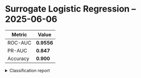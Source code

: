 # Surrogate Logistic Regression – 2025-06-06

| Metric | Value |
|--------|-------|
| ROC-AUC | **0.9556** |
| PR-AUC  | **0.847** |
| Accuracy| **0.900** |

<details><summary>Classification report</summary>

```
              precision    recall  f1-score   support

           0      0.973     0.901     0.935    215350
           1      0.693     0.898     0.783     53712

    accuracy                          0.900    269062
   macro avg      0.833     0.900     0.859    269062
weighted avg      0.917     0.900     0.905    269062

```
</details>
